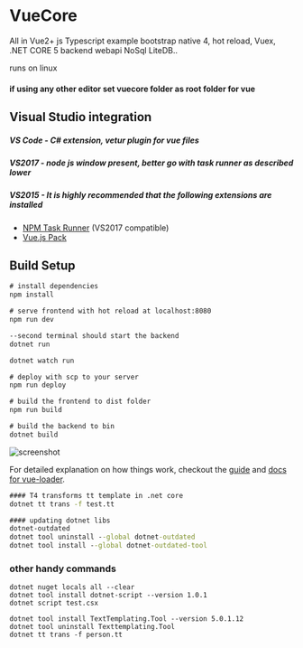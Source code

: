 # VueCore

All in Vue2+ js Typescript example bootstrap native 4, hot reload, Vuex, .NET CORE 5 backend  webapi NoSql LiteDB..

runs on linux

#### if using any other editor set vuecore folder as root folder for vue

## Visual Studio integration
##### VS Code - C# extension, vetur plugin for vue files
##### VS2017 - node js window present, better go with task runner as described lower
##### VS2015 - It is highly recommended that the following extensions are installed
- [NPM Task Runner](https://visualstudiogallery.msdn.microsoft.com/8f2f2cbc-4da5-43ba-9de2-c9d08ade4941) (VS2017 compatible)
- [Vue.js Pack](https://visualstudiogallery.msdn.microsoft.com/30fd019a-7b90-4f75-bb54-b8f49f18fbe1)



## Build Setup

``` cmd
# install dependencies
npm install

# serve frontend with hot reload at localhost:8080
npm run dev

--second terminal should start the backend
dotnet run

dotnet watch run

# deploy with scp to your server
npm run deploy

# build the frontend to dist folder
npm run build

# build the backend to bin
dotnet build 
```
![screenshot](/src/assets/screen1.png)

For detailed explanation on how things work, checkout the [guide](http://vuejs-templates.github.io/webpack/) and [docs for vue-loader](http://vuejs.github.io/vue-loader).
``` cmd
#### T4 transforms tt template in .net core
dotnet tt trans -f test.tt

#### updating dotnet libs
dotnet-outdated
dotnet tool uninstall --global dotnet-outdated
dotnet tool install --global dotnet-outdated-tool

```

### other handy commands
```
dotnet nuget locals all --clear
dotnet tool install dotnet-script --version 1.0.1
dotnet script test.csx

dotnet tool install TextTemplating.Tool --version 5.0.1.12
dotnet tool uninstall Texttemplating.Tool 
dotnet tt trans -f person.tt
```
